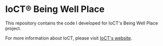# IoCT® Being Well Place
This repository contains the code I developed for IoCT's Being Well Place project.

For more information about IoCT, please visit [IoCT's website](https://ioct.uknica.co.uk/).


